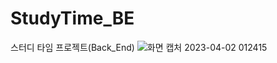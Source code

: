 # StudyTime_BE
스터디 타임 프로젝트(Back_End)
![화면 캡처 2023-04-02 012415](https://user-images.githubusercontent.com/103854287/229303085-0b6b8e03-ccb6-41e5-a0d6-836eacc2f880.png)
